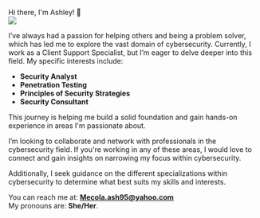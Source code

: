 Hi there, I'm Ashley! 👋  
<a href="https://linkedin.com"><img src="https://img.shields.io/badge/-LinkedIn-0072b1?style=for-the-badge&logo=linkedin&logoColor=white" /></a>

I’ve always had a passion for helping others and being a problem solver, which has led me to explore the vast domain of cybersecurity. Currently, I work as a Client Support Specialist, but I’m eager to delve deeper into this field. My specific interests include:

- **Security Analyst**
- **Penetration Testing**
- **Principles of Security Strategies**
- **Security Consultant**

This journey is helping me build a solid foundation and gain hands-on experience in areas I'm passionate about. 

I’m looking to collaborate and network with professionals in the cybersecurity field. If you're working in any of these areas, I would love to connect and gain insights on narrowing my focus within cybersecurity. 

Additionally, I seek guidance on the different specializations within cybersecurity to determine what best suits my skills and interests. 

You can reach me at: **Mecola.ash95@yahoo.com**  
My pronouns are: **She/Her**. 
